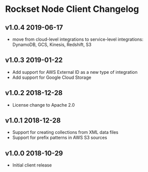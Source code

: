 # Rockset Node Client Changelog

## v1.0.4 2019-06-17
- move from cloud-level integrations to service-level integrations: DynamoDB, GCS, Kinesis, Redshift, S3

## v1.0.3 2019-01-22
- Add support for AWS External ID as a new type of integration
- Add support for Google Cloud Storage

## v1.0.2 2018-12-28
- License change to Apache 2.0

## v1.0.1 2018-12-28
- Support for creating collections from XML data files
- Support for prefix patterns in AWS S3 sources

## v1.0.0 2018-10-29
- Initial client release
